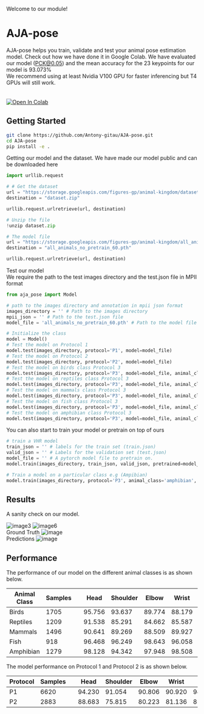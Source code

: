 Welcome to our module!
# AJA-pose

AJA-pose helps you train, validate and test your animal pose estimation model.
Check out how we have done it in Google Colab.
We have evaluated our model (PCK@0.05) and the mean accuracy for the 23 keypoints for our model is 93.073%<br>
We recommend using at least Nvidia V100 GPU for faster inferencing but T4 GPUs will still work.  
<br><br>
[![Open In Colab](https://colab.research.google.com/assets/colab-badge.svg)](https://colab.research.google.com/drive/1N3v7Y-PN9uvw5V5PUbAYqh9vGkLfm_Km?usp=sharing)
## Getting Started

```bash
git clone https://github.com/Antony-gitau/AJA-pose.git
cd AJA-pose
pip install -e .
```
Getting our model and the dataset.
We have made our model public and can be downloaded here
```python
import urllib.request

# # Get the dataset
url = "https://storage.googleapis.com/figures-gp/animal-kingdom/dataset.zip"
destination = "dataset.zip"

urllib.request.urlretrieve(url, destination)

# Unzip the file
!unzip dataset.zip

# The model file
url = "https://storage.googleapis.com/figures-gp/animal-kingdom/all_animals_no_pretrain_106.pth"
destination = "all_animals_no_pretrain_60.pth"

urllib.request.urlretrieve(url, destination)
```
Test our model<br>
We require the path to the test images directory and the test.json file in MPII format
```python
from aja_pose import Model

# path to the images directory and annotation in mpii json format
images_directory = '' # Path to the images directory
mpii_json = '' # Path to the test.json file
model_file = 'all_animals_no_pretrain_60.pth' # Path to the model file 

# Initialize the class
model = Model()
# Test the model on Protocol 1
model.test(images_directory, protocol='P1', model=model_file)
# Test the model on Protocol 2
model.test(images_directory, protocol='P2', model=model_file)
# Test the model on birds class Protocol 3
model.test(images_directory, protocol='P3', model=model_file, animal_class='bird')
# Test the model on reptiles class Protocol 3
model.test(images_directory, protocol='P3', model=model_file, animal_class='reptile')
# Test the model on mammals class Protocol 3
model.test(images_directory, protocol='P3', model=model_file, animal_class='mammal')
# Test the model on fish class Protocol 3
model.test(images_directory, protocol='P3', model=model_file, animal_class='fish')
# Test the model on amphibian class Protocol 3
model.test(images_directory, protocol='P3', model=model_file, animal_class='amphibian')
```
You can also start to train your model or pretrain on top of ours
```python
# train a VHR model
train_json = '' # labels for the train set (train.json)
valid_json = '' # Labels for the validation set (test.json)
model_file = '' # A pytorch model file to pretrain on.
model.train(images_directory, train_json, valid_json, pretrained=model_file)

# Train a model on a particular class e.g (Ampibian)
model.train(images_directory, protocol='P3', animal_class='amphibian', model=model_file)
```

## Results
A sanity check on our model.

![image3](https://github.com/Antony-gitau/AJA-pose/assets/88529649/266e526c-48aa-4401-b411-5f161a734c83)
![image6](https://github.com/Antony-gitau/AJA-pose/assets/88529649/615f5498-1be9-4235-8df2-11e46bfb1384)
<br>
Ground Truth
![image](https://github.com/Antony-gitau/AJA-pose/assets/88529649/c7b8275d-04a5-420a-b8c5-1da70eaf6d9f)
<br>
Predictions
![image](https://github.com/Antony-gitau/AJA-pose/assets/88529649/efe360f8-3d5f-44b4-a396-a364096a2b4d)

## Performance
The performance of our model on the different animal classes is as shown below.

| Animal Class | Samples |  | Head | Shoulder | Elbow | Wrist | Hip | Knee | Ankle | Mouth | Tail | Mean |
|------|---------|--|------|----------|-------|-------|-----|------|-------|-------|------|------|
| Birds | 1705 |  | 95.756 | 93.637 | 89.774 | 88.179 | 98.975 | 97.582 | 94.326 | 98.447 | 95.112 | 95.164 |
| Reptiles | 1209 |  | 91.538 | 85.291 | 84.662 | 85.587 | 90.457 | 88.097 | 85.239 | 96.723 | 83.925 | 89.553 |
| Mammals | 1496 |  | 90.641 | 89.269 | 88.509 | 89.927 | 90.263 | 88.655 | 89.535 | 93.622 | 82.161 | 90.038 |
| Fish | 918  |  | 96.468 | 96.249 | 98.643 | 96.058 | 98.403 | 96.743 | 95.775 | 97.564 | 98.256 | 96.467 |
| Amphibian | 1279 |  | 98.128 | 94.342 | 97.948 | 98.508 | 95.491 | 94.957 | 94.319 | 98.702 | 99.568 | 95.493 |

The model performance on Protocol 1 and Protocol 2 is as shown below.

| Protocol | Samples |  | Head | Shoulder | Elbow | Wrist | Hip | Knee | Ankle | Mouth | Tail | Mean |
|----------|---------|--|------|----------|-------|-------|-----|------|-------|-------|------|------|
| P1       |    6620     |  | 94.230 | 91.054 | 90.806 | 90.920 | 94.414 | 93.233 | 92.094 | 96.867 | 92.346 | 93.073 |
| P2       | 2883    |  | 88.683 | 75.815 | 80.223 | 81.136 | 85.568 | 83.840 | 82.028 | 94.799 | 72.506 | 83.711 |


